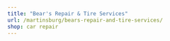 ```yaml
---
title: "Bear's Repair & Tire Services"
url: /martinsburg/bears-repair-and-tire-services/
shop: car repair
---
```

